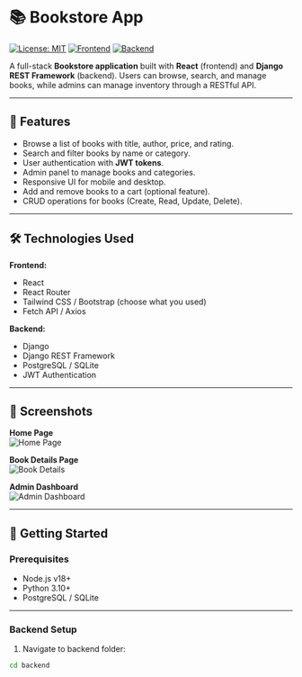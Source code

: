 # 📚 Bookstore App

[![License: MIT](https://img.shields.io/badge/License-MIT-yellow.svg)](https://opensource.org/licenses/MIT)
[![Frontend](https://img.shields.io/badge/Frontend-React-blue)](https://reactjs.org/)
[![Backend](https://img.shields.io/badge/Backend-Django%20REST-green)](https://www.djangoproject.com/)

A full-stack **Bookstore application** built with **React** (frontend) and **Django REST Framework** (backend). Users can browse, search, and manage books, while admins can manage inventory through a RESTful API.

---

## 🌟 Features

- Browse a list of books with title, author, price, and rating.
- Search and filter books by name or category.
- User authentication with **JWT tokens**.
- Admin panel to manage books and categories.
- Responsive UI for mobile and desktop.
- Add and remove books to a cart (optional feature).
- CRUD operations for books (Create, Read, Update, Delete).

---

## 🛠️ Technologies Used

**Frontend:**

- React  
- React Router  
- Tailwind CSS / Bootstrap (choose what you used)  
- Fetch API / Axios  

**Backend:**

- Django  
- Django REST Framework  
- PostgreSQL / SQLite  
- JWT Authentication  

---

## 📸 Screenshots

**Home Page**  
![Home Page](./screenshots/home.png)

**Book Details Page**  
![Book Details](./screenshots/book_details.png)

**Admin Dashboard**  
![Admin Dashboard](./screenshots/admin_dashboard.png)

---

## 🚀 Getting Started

### Prerequisites

- Node.js v18+  
- Python 3.10+  
- PostgreSQL / SQLite  

---

### Backend Setup

1. Navigate to backend folder:

```bash
cd backend
